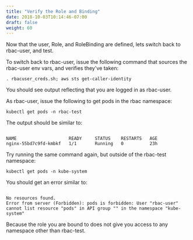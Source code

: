```yaml
---
title: "Verify the Role and Binding"
date: 2018-10-03T10:14:46-07:00
draft: false
weight: 60
---
```


Now that the user, Role, and RoleBinding are defined, lets switch back to rbac-user, and test.

To switch back to rbac-user, issue the following command that sources the rbac-user env vars, and verifies they've taken:

```
. rbacuser_creds.sh; aws sts get-caller-identity
```

You should see output reflecting that you are logged in as rbac-user.

As rbac-user, issue the following to get pods in the rbac namespace:

```
kubectl get pods -n rbac-test
```

The output should be similar to:

```output

NAME                    READY     STATUS    RESTARTS   AGE
nginx-55bd7c9fd-kmbkf   1/1       Running   0          23h
```

Try running the same command again, but outside of the rbac-test namespace:

```
kubectl get pods -n kube-system
```

You should get an error similar to:
```output

No resources found.
Error from server (Forbidden): pods is forbidden: User "rbac-user" cannot list resource "pods" in API group "" in the namespace "kube-system"
```

Because the role you are bound to does not give you access to any namespace other than rbac-test.
